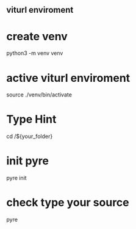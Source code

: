 ## viturl enviroment
 
# create venv
python3 -m venv venv

# active viturl enviroment
source ./venv/bin/activate

# Type Hint 
cd /${your_folder}
# init pyre
pyre init
# check type your source
pyre
